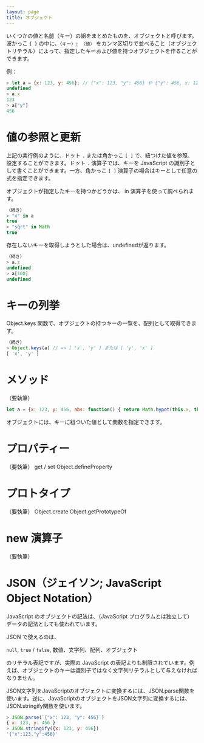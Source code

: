 ```yaml
---
layout: page
title: オブジェクト
---
```


いくつかの値と名前（キー）の組をまとめたものを、オブジェクトと呼びます。
波かっこ `{ }` の中に、`〈キー〉: 〈値〉` をカンマ区切りで並べること（オブジェクトリテラル）によって、指定したキーおよび値を持つオブジェクトを作ることができます。

例：
```javascript
> let a = {x: 123, y: 456}; // {"x": 123, "y": 456} や {"y": 456, x: 123} と書いても同じ
undefined
> a.x
123
> a["y"]
456
```

# 値の参照と更新

上記の実行例のように、ドット `.` または角かっこ `[ ]` で、紐つけた値を参照、設定することができます。ドット `.` 演算子では、キーを JavaScript の識別子として書くことができます。一方、角かっこ `[ ]` 演算子の場合はキーとして任意の式を指定できます。

オブジェクトが指定したキーを持つかどうかは、 in 演算子を使って調べられます。
```javascript
（続き）
> "x" in a
true
> "sqrt" in Math
true
```

存在しないキーを取得しようとした場合は、undefinedが返ります。
```javascript
（続き）
> a.z
undefined
> a[100]
undefined
```

# キーの列挙

Object.keys 関数で、オブジェクトの持つキーの一覧を、配列として取得できます。
```javascript
（続き）
> Object.keys(a) // => [ 'x', 'y' ] または [ 'y', 'x' ]
[ 'x', 'y' ]
```

# メソッド

（要執筆）

```javascript
let a = {x: 123, y: 456, abs: function() { return Math.hypot(this.x, this.y); }};
```
オブジェクトには、キーに紐ついた値として関数を指定できます。

# プロパティー

（要執筆）
get / set
Object.defineProperty

# プロトタイプ

（要執筆）
Object.create
Object.getPrototypeOf

# new 演算子

（要執筆）

# JSON（ジェイソン; JavaScript Object Notation）
JavaScript のオブジェクトの記法は、（JavaScript プログラムとは独立して）データの記法としても使われています。

JSON で使えるのは、

`null`, `true` / `false`, 数値、文字列、配列、オブジェクト

のリテラル表記ですが、実際の JavaScript の表記よりも制限されています。例えば、オブジェクトのキーは識別子ではなく文字列リテラルとして与えなければなりません。

JSON文字列をJavaScriptのオブジェクトに変換するには、JSON.parse関数を使います。逆に、JavaScriptのオブジェクトをJSON文字列に変換するには、JSON.stringify関数を使います。
```javascript
> JSON.parse(`{"x": 123, "y": 456}`)
{ x: 123, y: 456 }
> JSON.stringify({x: 123, y: 456})
'{"x":123,"y":456}'
```
